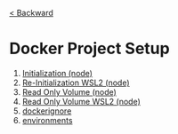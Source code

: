 [< Backward](../README.md)

# Docker Project Setup

1. [Initialization (node)](https://github.com/unchaptered/docker-and-kubernetes/tree/main/2.%20Docker%20Project%20Setup/1.%20Initialization%20(node))
2. [Re-Initialization WSL2 (node)](https://github.com/unchaptered/docker-and-kubernetes/tree/main/2.%20Docker%20Project%20Setup/2.%20Re-Initialization%20WSL2%20(node))
3. [Read Only Volume (node)](https://github.com/unchaptered/docker-and-kubernetes/tree/main/2.%20Docker%20Project%20Setup/3.%20Read%20Only%20Volume%20(node))
4. [Read Only Volume WSL2 (node)](https://github.com/unchaptered/docker-and-kubernetes/tree/main/2.%20Docker%20Project%20Setup/4.%20Read%20Only%20Volume%20WSL2%20(node))
5. [dockerignore](https://github.com/unchaptered/docker-and-kubernetes/tree/main/2.%20Docker%20Project%20Setup/5.%20dockerignore)
6. [environments](https://github.com/unchaptered/docker-and-kubernetes/tree/main/2.%20Docker%20Project%20Setup/6.%20environments)